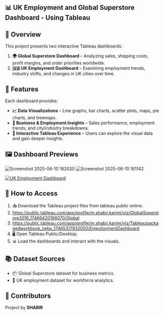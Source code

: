## 📊 UK Employment and Global Superstore Dashboard - Using Tableau  

## 📝 Overview  
This project presents two interactive Tableau dashboards:  
1. **🌍 Global Superstore Dashboard** – Analyzing sales, shipping costs, profit margins, and order priorities worldwide.  
2. **🇬🇧 UK Employment Dashboard** – Examining employment trends, industry shifts, and changes in UK cities over time.  

## 🎯 Features  
Each dashboard provides:  
- **📈 Data Visualizations** – Line graphs, bar charts, scatter plots, maps, pie charts, and treemaps.  
- **💼 Business & Employment Insights** – Sales performance, employment trends, and city/industry breakdowns.  
- **🔎 Interactive Tableau Experience** – Users can explore the visual data and gain deeper insights.  

## 🖼️ Dashboard Previews  
![Screenshot 2025-06-10 162020](https://github.com/user-attachments/assets/aa59d4eb-a56a-4b56-a8dd-dab384afc1cf)
![Screenshot 2025-06-10 161142](https://github.com/user-attachments/assets/dd9cb7b1-4490-4b39-9327-929e5a9e3cde)
<div class='tableauPlaceholder' id='viz1750019499179' style='position: relative'><noscript><a href='#'><img alt='UK Employment Dashboard ' src='https:&#47;&#47;public.tableau.com&#47;static&#47;images&#47;UK&#47;UKEmploymentData_17500194100530&#47;Dashboard1&#47;1_rss.png' style='border: none' /></a></noscript><object class='tableauViz'  style='display:none;'><param name='host_url' value='https%3A%2F%2Fpublic.tableau.com%2F' /> <param name='embed_code_version' value='3' /> <param name='site_root' value='' /><param name='name' value='UKEmploymentData_17500194100530&#47;Dashboard1' /><param name='tabs' value='no' /><param name='toolbar' value='yes' /><param name='static_image' value='https:&#47;&#47;public.tableau.com&#47;static&#47;images&#47;UK&#47;UKEmploymentData_17500194100530&#47;Dashboard1&#47;1.png' /> <param name='animate_transition' value='yes' /><param name='display_static_image' value='yes' /><param name='display_spinner' value='yes' /><param name='display_overlay' value='yes' /><param name='display_count' value='yes' /><param name='language' value='en-GB' /></object></div>                <script type='text/javascript'>                    var divElement = document.getElementById('viz1750019499179');                    var vizElement = divElement.getElementsByTagName('object')[0];                    if ( divElement.offsetWidth > 800 ) { vizElement.style.width='100%';vizElement.style.height=(divElement.offsetWidth*0.75)+'px';} else if ( divElement.offsetWidth > 500 ) { vizElement.style.width='100%';vizElement.style.height=(divElement.offsetWidth*0.75)+'px';} else { vizElement.style.width='100%';vizElement.style.height='1477px';}                     var scriptElement = document.createElement('script');                    scriptElement.src = 'https://public.tableau.com/javascripts/api/viz_v1.js';                    vizElement.parentNode.insertBefore(scriptElement, vizElement);                </script>

## 🚀 How to Access  
1. 📥 Download the Tableau project files from tableau public online.
2. https://public.tableau.com/app/profile/m.shabir.karimi/viz/GlobalSuperstore2016_17466420166070/Global
3. https://public.tableau.com/app/profile/m.shabir.karimi/viz/Tableaupackagedworkbook_twbx_17465317932050/EmpoloymentDashboard  
4. 🖥️ Open Tableau Public/Desktop.  
5. 📊 Load the dashboards and interact with the visuals.  



## 📚 Dataset Sources  
- 📦 Global Superstore dataset for business metrics.  
- 🏢 UK employment dataset for workforce analytics.  

## 👥 Contributors  
Project by **SHABIR**  
